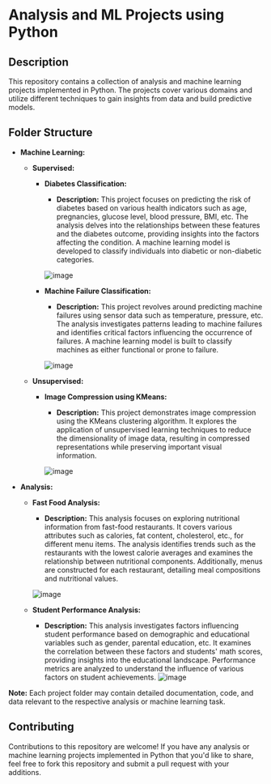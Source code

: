 # Analysis and ML Projects using Python

## Description
This repository contains a collection of analysis and machine learning projects implemented in Python. The projects cover various domains and utilize different techniques to gain insights from data and build predictive models.

## Folder Structure
- **Machine Learning:**
  - **Supervised:**
    - **Diabetes Classification:**
      - **Description:** This project focuses on predicting the risk of diabetes based on various health indicators such as age, pregnancies, glucose level, blood pressure, BMI, etc. The analysis delves into the relationships between these features and the diabetes outcome, providing insights into the factors affecting the condition. A machine learning model is developed to classify individuals into diabetic or non-diabetic categories.

      ![image](https://github.com/MohammadMoataz2/DiabetesPlatform/assets/123085286/3a251494-965a-4f05-b5df-ed7fda1154d8)

    - **Machine Failure Classification:**
      - **Description:** This project revolves around predicting machine failures using sensor data such as temperature, pressure, etc. The analysis investigates patterns leading to machine failures and identifies critical factors influencing the occurrence of failures. A machine learning model is built to classify machines as either functional or prone to failure.

      ![image](https://github.com/MohammadMoataz2/DiabetesPlatform/assets/123085286/51829fee-b1f7-4d75-80f1-0679254638b5)

  - **Unsupervised:**
    - **Image Compression using KMeans:**
      - **Description:** This project demonstrates image compression using the KMeans clustering algorithm. It explores the application of unsupervised learning techniques to reduce the dimensionality of image data, resulting in compressed representations while preserving important visual information.

      ![image](https://github.com/MohammadMoataz2/DiabetesPlatform/assets/123085286/92347754-a450-4b43-8d26-2cbc515ce10f)


- **Analysis:**
  - **Fast Food Analysis:**
    - **Description:** This analysis focuses on exploring nutritional information from fast-food restaurants. It covers various attributes such as calories, fat content, cholesterol, etc., for different menu items. The analysis identifies trends such as the restaurants with the lowest calorie averages and examines the relationship between nutritional components. Additionally, menus are constructed for each restaurant, detailing meal compositions and nutritional values.

    ![image](https://github.com/MohammadMoataz2/DiabetesPlatform/assets/123085286/77ccf9d8-9953-4657-861f-46bbbdf2a833)

  - **Student Performance Analysis:**
    - **Description:** This analysis investigates factors influencing student performance based on demographic and educational variables such as gender, parental education, etc. It examines the correlation between these factors and students' math scores, providing insights into the educational landscape. Performance metrics are analyzed to understand the influence of various factors on student achievements.
![image](https://github.com/MohammadMoataz2/DiabetesPlatform/assets/123085286/86378811-699a-4edc-995a-5d85e8f16512)

**Note:** Each project folder may contain detailed documentation, code, and data relevant to the respective analysis or machine learning task.

## Contributing
Contributions to this repository are welcome! If you have any analysis or machine learning projects implemented in Python that you'd like to share, feel free to fork this repository and submit a pull request with your additions.
